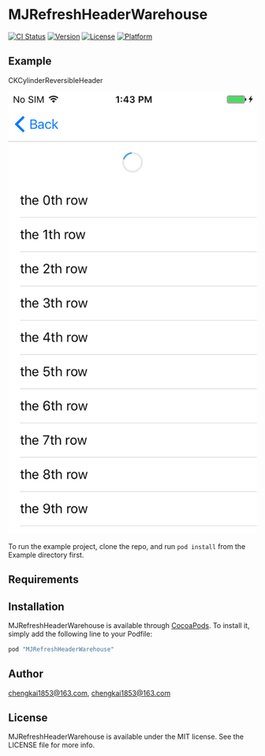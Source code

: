 # MJRefreshHeaderWarehouse

[![CI Status](http://img.shields.io/travis/chengkai1853@163.com/MJRefreshHeaderWarehouse.svg?style=flat)](https://travis-ci.org/chengkai1853@163.com/MJRefreshHeaderWarehouse)
[![Version](https://img.shields.io/cocoapods/v/MJRefreshHeaderWarehouse.svg?style=flat)](http://cocoapods.org/pods/MJRefreshHeaderWarehouse)
[![License](https://img.shields.io/cocoapods/l/MJRefreshHeaderWarehouse.svg?style=flat)](http://cocoapods.org/pods/MJRefreshHeaderWarehouse)
[![Platform](https://img.shields.io/cocoapods/p/MJRefreshHeaderWarehouse.svg?style=flat)](http://cocoapods.org/pods/MJRefreshHeaderWarehouse)

## Example

CKCylinderReversibleHeader

![image](./Screenshot/IMG_0696.PNG)

To run the example project, clone the repo, and run `pod install` from the Example directory first.

## Requirements

## Installation

MJRefreshHeaderWarehouse is available through [CocoaPods](http://cocoapods.org). To install
it, simply add the following line to your Podfile:

```ruby
pod "MJRefreshHeaderWarehouse"
```

## Author

chengkai1853@163.com, chengkai1853@163.com

## License

MJRefreshHeaderWarehouse is available under the MIT license. See the LICENSE file for more info.
